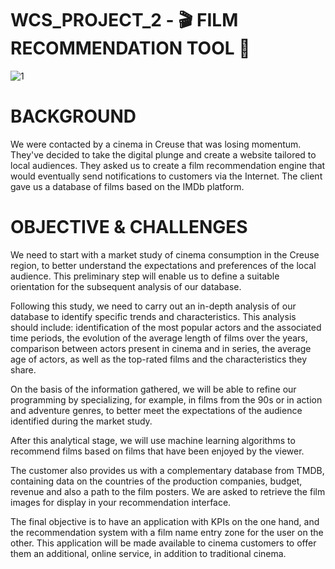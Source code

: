 # WCS_PROJECT_2 - 🎬 FILM RECOMMENDATION TOOL 🔎

![1](https://github.com/user-attachments/assets/e355c773-10d7-461c-a51d-2dcbbd981637)

# BACKGROUND

We were contacted by a cinema in Creuse that was losing momentum.
They've decided to take the digital plunge and create a website tailored to local audiences. They asked us to create a film recommendation engine that would eventually send notifications to customers via the Internet. The client gave us a database of films based on the IMDb platform.

# OBJECTIVE & CHALLENGES

We need to start with a market study of cinema consumption in the Creuse region, to better understand the expectations and preferences of the local audience. This preliminary step will enable us to define a suitable orientation for the subsequent analysis of our database.

Following this study, we need to carry out an in-depth analysis of our database to identify specific trends and characteristics. This analysis should include: identification of the most popular actors and the associated time periods, the evolution of the average length of films over the years, comparison between actors present in cinema and in series, the average age of actors, as well as the top-rated films and the characteristics they share.

On the basis of the information gathered, we will be able to refine our programming by specializing, for example, in films from the 90s or in action and adventure genres, to better meet the expectations of the audience identified during the market study.

After this analytical stage, we will use machine learning algorithms to recommend films based on films that have been enjoyed by the viewer.

The customer also provides us with a complementary database from TMDB, containing data on the countries of the production companies, budget, revenue and also a path to the film posters. We are asked to retrieve the film images for display in your recommendation interface.

The final objective is to have an application with KPIs on the one hand, and the recommendation system with a film name entry zone for the user on the other. This application will be made available to cinema customers to offer them an additional, online service, in addition to traditional cinema.
